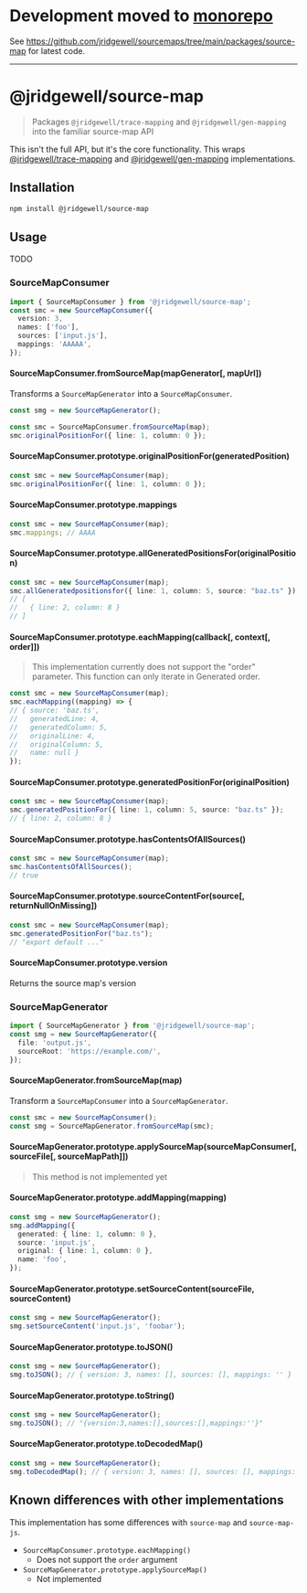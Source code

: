 # Development moved to [monorepo](https://github.com/jridgewell/sourcemaps)

See https://github.com/jridgewell/sourcemaps/tree/main/packages/source-map for latest code.

- - -

# @jridgewell/source-map

> Packages `@jridgewell/trace-mapping` and `@jridgewell/gen-mapping` into the familiar source-map API

This isn't the full API, but it's the core functionality. This wraps
[@jridgewell/trace-mapping][trace-mapping] and [@jridgewell/gen-mapping][gen-mapping]
implementations.

## Installation

```sh
npm install @jridgewell/source-map
```

## Usage

TODO

### SourceMapConsumer

```typescript
import { SourceMapConsumer } from '@jridgewell/source-map';
const smc = new SourceMapConsumer({
  version: 3,
  names: ['foo'],
  sources: ['input.js'],
  mappings: 'AAAAA',
});
```

#### SourceMapConsumer.fromSourceMap(mapGenerator[, mapUrl])

Transforms a `SourceMapGenerator` into a `SourceMapConsumer`.

```typescript
const smg = new SourceMapGenerator();

const smc = SourceMapConsumer.fromSourceMap(map);
smc.originalPositionFor({ line: 1, column: 0 });
```

#### SourceMapConsumer.prototype.originalPositionFor(generatedPosition)

```typescript
const smc = new SourceMapConsumer(map);
smc.originalPositionFor({ line: 1, column: 0 });
```

#### SourceMapConsumer.prototype.mappings

```typescript
const smc = new SourceMapConsumer(map);
smc.mappings; // AAAA
```

#### SourceMapConsumer.prototype.allGeneratedPositionsFor(originalPosition)

```typescript
const smc = new SourceMapConsumer(map);
smc.allGeneratedpositionsfor({ line: 1, column: 5, source: "baz.ts" });
// [
//   { line: 2, column: 8 }
// ]
```

#### SourceMapConsumer.prototype.eachMapping(callback[, context[, order]])

> This implementation currently does not support the "order" parameter.
> This function can only iterate in Generated order.

```typescript
const smc = new SourceMapConsumer(map);
smc.eachMapping((mapping) => {
// { source: 'baz.ts',
//   generatedLine: 4,
//   generatedColumn: 5,
//   originalLine: 4,
//   originalColumn: 5,
//   name: null }
});
```

#### SourceMapConsumer.prototype.generatedPositionFor(originalPosition)

```typescript
const smc = new SourceMapConsumer(map);
smc.generatedPositionFor({ line: 1, column: 5, source: "baz.ts" });
// { line: 2, column: 8 }
```

#### SourceMapConsumer.prototype.hasContentsOfAllSources()

```typescript
const smc = new SourceMapConsumer(map);
smc.hasContentsOfAllSources();
// true
```

#### SourceMapConsumer.prototype.sourceContentFor(source[, returnNullOnMissing])

```typescript
const smc = new SourceMapConsumer(map);
smc.generatedPositionFor("baz.ts");
// "export default ..."
```

#### SourceMapConsumer.prototype.version

Returns the source map's version

### SourceMapGenerator

```typescript
import { SourceMapGenerator } from '@jridgewell/source-map';
const smg = new SourceMapGenerator({
  file: 'output.js',
  sourceRoot: 'https://example.com/',
});
```

#### SourceMapGenerator.fromSourceMap(map)

Transform a `SourceMapConsumer` into a `SourceMapGenerator`.

```typescript
const smc = new SourceMapConsumer();
const smg = SourceMapGenerator.fromSourceMap(smc);
```

#### SourceMapGenerator.prototype.applySourceMap(sourceMapConsumer[, sourceFile[, sourceMapPath]])

> This method is not implemented yet

#### SourceMapGenerator.prototype.addMapping(mapping)

```typescript
const smg = new SourceMapGenerator();
smg.addMapping({
  generated: { line: 1, column: 0 },
  source: 'input.js',
  original: { line: 1, column: 0 },
  name: 'foo',
});
```

#### SourceMapGenerator.prototype.setSourceContent(sourceFile, sourceContent)

```typescript
const smg = new SourceMapGenerator();
smg.setSourceContent('input.js', 'foobar');
```

#### SourceMapGenerator.prototype.toJSON()

```typescript
const smg = new SourceMapGenerator();
smg.toJSON(); // { version: 3, names: [], sources: [], mappings: '' }
```

#### SourceMapGenerator.prototype.toString()

```typescript
const smg = new SourceMapGenerator();
smg.toJSON(); // "{version:3,names:[],sources:[],mappings:''}"
```

#### SourceMapGenerator.prototype.toDecodedMap()

```typescript
const smg = new SourceMapGenerator();
smg.toDecodedMap(); // { version: 3, names: [], sources: [], mappings: [] }
```

## Known differences with other implementations

This implementation has some differences with `source-map` and `source-map-js`.

- `SourceMapConsumer.prototype.eachMapping()`
  - Does not support the `order` argument
- `SourceMapGenerator.prototype.applySourceMap()`
  - Not implemented

[trace-mapping]: https://github.com/jridgewell/trace-mapping/
[gen-mapping]: https://github.com/jridgewell/gen-mapping/
